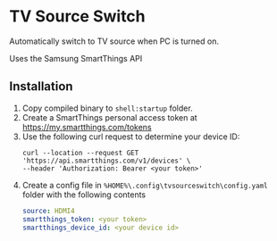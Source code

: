 # TV Source Switch

Automatically switch to TV source when PC is turned on.

Uses the Samsung SmartThings API

## Installation

1. Copy compiled binary to `shell:startup` folder. 
2. Create a SmartThings personal access token at https://my.smartthings.com/tokens
3. Use the following curl request to determine your device ID:
   ```
   curl --location --request GET 'https://api.smartthings.com/v1/devices' \
   --header 'Authorization: Bearer <your token>'
   ```
4. Create a config file in `%HOME%\.config\tvsourceswitch\config.yaml` folder with the following contents
    ```yaml
    source: HDMI4
    smartthings_token: <your token>
    smartthings_device_id: <your device id>
    ```